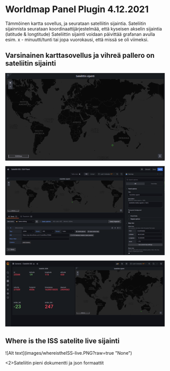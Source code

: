 <h1>Worldmap Panel Plugin 4.12.2021</h1>

Tämmöinen kartta sovellus, ja seurataan satelliitin sijaintia. Sateliitin sijainnista seurataan koordinaattijärjestelmää, että kyseisen akselin sijaintia (latitude & longtitude)
Sateliittin sijainti voidaan päivittää grafanan avulla esim. x - minuutti/tunti tai jopa vuorokausi, että missä se oli viimeksi.

<h2> Varsinainen karttasovellus ja vihreä pallero on sateliitin sijainti </h2>

![Alt text](images/worldmap-world.png?raw=true "None")

![Alt text](images/worldmap-settings-1.PNG?raw=true "None")

![Alt text](images/grafana-worldmap-dashboard.PNG?raw=true "None")

<h2>Where is the ISS satelite live sijainti</h2>
![Alt text](images/whereistheISS-live.PNG?raw=true "None")

<2>Sateliitin pieni dokumentti ja json formaattit </h2>
